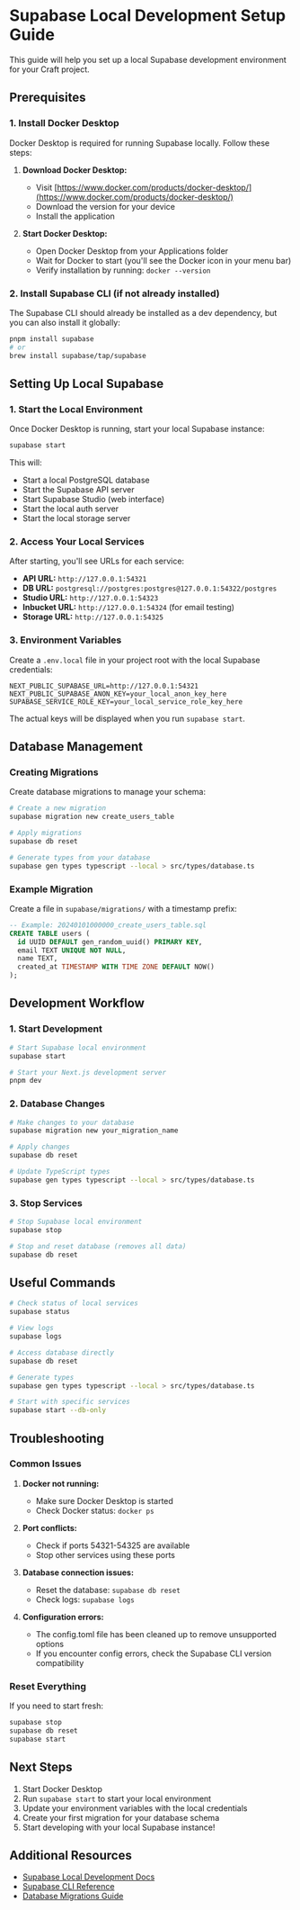 # Supabase Local Development Setup Guide

This guide will help you set up a local Supabase development environment for your Craft project.

## Prerequisites

### 1. Install Docker Desktop

Docker Desktop is required for running Supabase locally. Follow these steps:

1. **Download Docker Desktop:**

   - Visit [https://www.docker.com/products/docker-desktop/](https://www.docker.com/products/docker-desktop/)
   - Download the version for your device
   - Install the application

2. **Start Docker Desktop:**
   - Open Docker Desktop from your Applications folder
   - Wait for Docker to start (you'll see the Docker icon in your menu bar)
   - Verify installation by running: `docker --version`

### 2. Install Supabase CLI (if not already installed)

The Supabase CLI should already be installed as a dev dependency, but you can also install it globally:

```bash
pnpm install supabase
# or
brew install supabase/tap/supabase
```

## Setting Up Local Supabase

### 1. Start the Local Environment

Once Docker Desktop is running, start your local Supabase instance:

```bash
supabase start
```

This will:

- Start a local PostgreSQL database
- Start the Supabase API server
- Start Supabase Studio (web interface)
- Start the local auth server
- Start the local storage server

### 2. Access Your Local Services

After starting, you'll see URLs for each service:

- **API URL:** `http://127.0.0.1:54321`
- **DB URL:** `postgresql://postgres:postgres@127.0.0.1:54322/postgres`
- **Studio URL:** `http://127.0.0.1:54323`
- **Inbucket URL:** `http://127.0.0.1:54324` (for email testing)
- **Storage URL:** `http://127.0.0.1:54325`

### 3. Environment Variables

Create a `.env.local` file in your project root with the local Supabase credentials:

```env
NEXT_PUBLIC_SUPABASE_URL=http://127.0.0.1:54321
NEXT_PUBLIC_SUPABASE_ANON_KEY=your_local_anon_key_here
SUPABASE_SERVICE_ROLE_KEY=your_local_service_role_key_here
```

The actual keys will be displayed when you run `supabase start`.

## Database Management

### Creating Migrations

Create database migrations to manage your schema:

```bash
# Create a new migration
supabase migration new create_users_table

# Apply migrations
supabase db reset

# Generate types from your database
supabase gen types typescript --local > src/types/database.ts
```

### Example Migration

Create a file in `supabase/migrations/` with a timestamp prefix:

```sql
-- Example: 20240101000000_create_users_table.sql
CREATE TABLE users (
  id UUID DEFAULT gen_random_uuid() PRIMARY KEY,
  email TEXT UNIQUE NOT NULL,
  name TEXT,
  created_at TIMESTAMP WITH TIME ZONE DEFAULT NOW()
);
```

## Development Workflow

### 1. Start Development

```bash
# Start Supabase local environment
supabase start

# Start your Next.js development server
pnpm dev
```

### 2. Database Changes

```bash
# Make changes to your database
supabase migration new your_migration_name

# Apply changes
supabase db reset

# Update TypeScript types
supabase gen types typescript --local > src/types/database.ts
```

### 3. Stop Services

```bash
# Stop Supabase local environment
supabase stop

# Stop and reset database (removes all data)
supabase db reset
```

## Useful Commands

```bash
# Check status of local services
supabase status

# View logs
supabase logs

# Access database directly
supabase db reset

# Generate types
supabase gen types typescript --local > src/types/database.ts

# Start with specific services
supabase start --db-only
```

## Troubleshooting

### Common Issues

1. **Docker not running:**

   - Make sure Docker Desktop is started
   - Check Docker status: `docker ps`

2. **Port conflicts:**

   - Check if ports 54321-54325 are available
   - Stop other services using these ports

3. **Database connection issues:**

   - Reset the database: `supabase db reset`
   - Check logs: `supabase logs`

4. **Configuration errors:**
   - The config.toml file has been cleaned up to remove unsupported options
   - If you encounter config errors, check the Supabase CLI version compatibility

### Reset Everything

If you need to start fresh:

```bash
supabase stop
supabase db reset
supabase start
```

## Next Steps

1. Start Docker Desktop
2. Run `supabase start` to start your local environment
3. Update your environment variables with the local credentials
4. Create your first migration for your database schema
5. Start developing with your local Supabase instance!

## Additional Resources

- [Supabase Local Development Docs](https://supabase.com/docs/guides/local-development)
- [Supabase CLI Reference](https://supabase.com/docs/reference/cli)
- [Database Migrations Guide](https://supabase.com/docs/guides/database/migrations)
